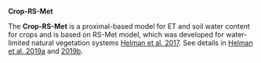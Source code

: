 **Crop-RS-Met**

The **Crop-RS-Met** is a proximal-based model for ET and soil water content for crops and is based on RS-Met model, which was developed for water-limited natural vegetation systems [Helman et al. 2017](https://www.biogeosciences.net/14/3909/2017/). See details in [Helman et al. 2019a](https://www.sciencedirect.com/science/article/pii/S0378377418307352) and [2019b](https://www.sciencedirect.com/science/article/pii/S0378429018309341?dgcid=author).
